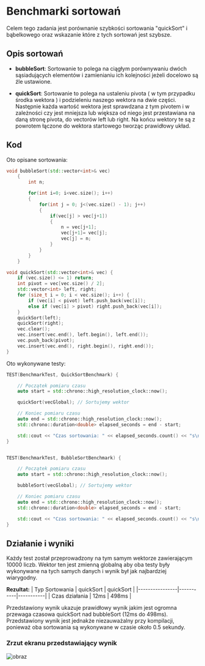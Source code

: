 # Benchmarki sortowań
Celem tego zadania jest porównanie szybkości sortowania "quickSort" i bąbelkowego oraz wskazanie które z tych sortowań jest szybsze.

## Opis sortowań

- **bubbleSort**: Sortowanie to polega na ciągłym porównywaniu dwóch sąsiadujących elementów i zamienianiu ich kolejności jeżeli docelowo są źle ustawione.

- **quickSort**: Sortowanie to polega na ustaleniu pivota ( w tym przypadku środka wektora ) i podzieleniu naszego wektora na dwie części. Następnie każda wartość wektora jest sprawdzana z tym pivotem i w zależności czy jest mniejsza lub większa od niego jest przestawiana na daną stronę pivota, do vectorów left lub right. Na końcu wektory te są z powrotem łączone do wektora startowego tworząc prawidłowy układ.

## Kod
Oto opisane sortowania:
```cpp
void bubbleSort(std::vector<int>& vec)
	{
		int n;

		for(int i=0; i<vec.size(); i++)
		{
			for(int j = 0; j<(vec.size() - 1); j++)
			{
				if(vec[j] > vec[j+1])
				{
					n = vec[j+1];
					vec[j+1]= vec[j];
					vec[j] = n;
				}
			}
		}
	}

void quickSort(std::vector<int>& vec) {
    if (vec.size() <= 1) return;
    int pivot = vec[vec.size() / 2];
    std::vector<int> left, right;
    for (size_t i = 0; i < vec.size(); i++) {
        if (vec[i] < pivot) left.push_back(vec[i]);
        else if (vec[i] > pivot) right.push_back(vec[i]);
    }
    quickSort(left);
    quickSort(right);
    vec.clear();
    vec.insert(vec.end(), left.begin(), left.end());
    vec.push_back(pivot);
    vec.insert(vec.end(), right.begin(), right.end());
}
```

Oto wykonywane testy:
```cpp
TEST(BenchmarkTest, QuickSortBenchmark) {

    // Początek pomiaru czasu
    auto start = std::chrono::high_resolution_clock::now();

    quickSort(vecGlobal); // Sortujemy wektor

    // Koniec pomiaru czasu
    auto end = std::chrono::high_resolution_clock::now();
    std::chrono::duration<double> elapsed_seconds = end - start;

    std::cout << "Czas sortowania: " << elapsed_seconds.count() << "s\n";
}


TEST(BenchmarkTest, BubbleSortBenchmark) {

    // Początek pomiaru czasu
    auto start = std::chrono::high_resolution_clock::now();

    bubbleSort(vecGlobal); // Sortujemy wektor

    // Koniec pomiaru czasu
    auto end = std::chrono::high_resolution_clock::now();
    std::chrono::duration<double> elapsed_seconds = end - start;

    std::cout << "Czas sortowania: " << elapsed_seconds.count() << "s\n";
}
```

## Działanie i wyniki
Każdy test został przeprowadzony na tym samym wektorze zawierającym 10000 liczb. Wektor ten jest zmienną globalną aby oba testy były wykonywane na tych samych danych i wynik był jak najbardziej wiarygodny.

**Rezultat:**
| Typ Sortowania | quickSort | quickSort |
|----------------|-----------|-----------|
| Czas działania | 12ms      | 498ms     |


Przedstawiony wynik ukazuje prawidłowy wynik jakim jest ogromna przewaga czasowa quickSort nad bubbleSort (12ms do 498ms). Przedstawiony wynik jest jednakże niezauważalny przy kompilacji, ponieważ oba sortowania są wykonywane w czasie około 0.5 sekundy.

### Zrzut ekranu przedstawiający wynik
![obraz](https://github.com/user-attachments/assets/10dd2cb6-fb4f-457e-8b7d-1869ec128d16)

